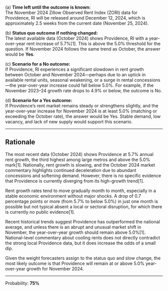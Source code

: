 (a) **Time left until the outcome is known:**  
The November 2024 Zillow Observed Rent Index (ZORI) data for Providence, RI will be released around December 12, 2024, which is approximately 2.5 weeks from the current date (November 25, 2024).

(b) **Status quo outcome if nothing changed:**  
The latest available data (October 2024) shows Providence, RI with a year-over-year rent increase of 5.7%[1]. This is above the 5.0% threshold for the question. If November 2024 follows the same trend as October, the answer would be **Yes**.

(c) **Scenario for a No outcome:**  
If Providence, RI experiences a significant slowdown in rent growth between October and November 2024—perhaps due to an uptick in available rental units, seasonal weakening, or a surge in rental concessions—the year-over-year increase could fall below 5.0%. For example, if the November 2023–24 growth rate drops to 4.9% or below, the outcome is No.

(d) **Scenario for a Yes outcome:**  
If Providence’s rent market remains steady or strengthens slightly, and the year-over-year increase for November 2024 is at least 5.0% (matching or exceeding the October rate), the answer would be Yes. Stable demand, low vacancy, and lack of new supply would support this scenario.

---

## Rationale

The most recent data (October 2024) shows Providence at 5.7% annual rent growth, the third highest among large metros and above the 5.0% mark[1]. Nationally, rent growth is slowing, and the October 2024 market commentary highlights continued deceleration due to abundant concessions and softening demand. However, there is no specific evidence that Providence is currently diverging from its high-growth trend[1].

Rent growth rates tend to move gradually month to month, especially in a stable economic environment without major shocks. A drop of 0.7 percentage points or more (from 5.7% to below 5.0%) in just one month is possible but not typical absent a local or sectoral disruption, for which there is currently no public evidence[1].

Recent historical trends suggest Providence has outperformed the national average, and unless there is an abrupt and unusual market shift in November, the year-over-year growth should remain above 5.0%[1]. National-level commentary about cooling rents does not directly contradict the strong local Providence data, but it does increase the odds of a small dip.

Given the weight forecasters assign to the status quo and slow change, the most likely outcome is that Providence will remain at or above 5.0% year-over-year growth for November 2024.

---

Probability: **75%**